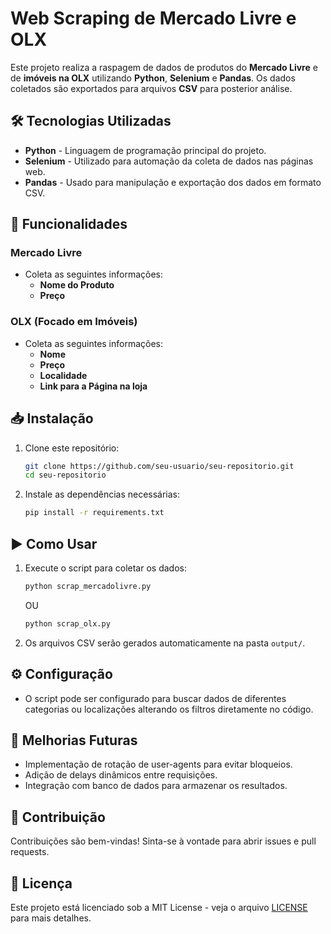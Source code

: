 # Web Scraping de Mercado Livre e OLX

Este projeto realiza a raspagem de dados de produtos do **Mercado Livre** e de **imóveis na OLX** utilizando **Python**, **Selenium** e **Pandas**. Os dados coletados são exportados para arquivos **CSV** para posterior análise.

## 🛠 Tecnologias Utilizadas

- **Python** - Linguagem de programação principal do projeto.
- **Selenium** - Utilizado para automação da coleta de dados nas páginas web.
- **Pandas** - Usado para manipulação e exportação dos dados em formato CSV.

## 🚀 Funcionalidades

### Mercado Livre
- Coleta as seguintes informações:
  - **Nome do Produto**
  - **Preço**

### OLX (Focado em Imóveis)
- Coleta as seguintes informações:
  - **Nome**
  - **Preço**
  - **Localidade**
  - **Link para a Página na loja**

## 📥 Instalação

1. Clone este repositório:
   ```bash
   git clone https://github.com/seu-usuario/seu-repositorio.git
   cd seu-repositorio
   ```

2. Instale as dependências necessárias:
   ```bash
   pip install -r requirements.txt
   ```

## ▶ Como Usar

1. Execute o script para coletar os dados:
   ```bash
   python scrap_mercadolivre.py
   ```
   OU
    ```bash
   python scrap_olx.py
   ```

3. Os arquivos CSV serão gerados automaticamente na pasta `output/`.

## ⚙ Configuração

- O script pode ser configurado para buscar dados de diferentes categorias ou localizações alterando os filtros diretamente no código.

## 🔮 Melhorias Futuras

- Implementação de rotação de user-agents para evitar bloqueios.
- Adição de delays dinâmicos entre requisições.
- Integração com banco de dados para armazenar os resultados.

## 🤝 Contribuição

Contribuições são bem-vindas! Sinta-se à vontade para abrir issues e pull requests.

## 📜 Licença

Este projeto está licenciado sob a MIT License - veja o arquivo [LICENSE](LICENSE) para mais detalhes.
